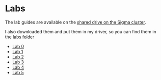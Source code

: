 # Labs

The lab guides are available on the [shared drive on the Sigma cluster](https://groups.tecnico.ulisboa.pt/aid-meic/).

I also downloaded them and put them in my driver, so you can find them in the [labs folder](https://drive.google.com/drive/folders/1Ar7Kzlh9Bz7z-koJaZtPoLpXvH7KJSgX?usp=drive_link)

- [Lab 0](https://drive.google.com/file/d/1ecU2uzwTZxPp_3EUSmxEU94x8uO2b1Qm/view?usp=drive_link)
- [Lab 1](https://drive.google.com/file/d/1XG4qxLIDubHVK2_cGY1o1j6iqUDrbEW7/view?usp=drive_link)
- [Lab 2](https://drive.google.com/file/d/1W7pUEDVnAFg6r7hx4vKMhwVON6IQJB_r/view?usp=drive_link)
- [Lab 3](https://drive.google.com/file/d/1hbmsH2gQqeLTWOJWGlsZ9GRP_3QBSYdl/view?usp=drive_link)
- [Lab 4](https://drive.google.com/file/d/1mztv44QMLWgT58H3lkBRKyqysMTMrYKc/view?usp=drive_link)
- [Lab 5](https://drive.google.com/file/d/1_IvTsgUEq0eu5Iq_AVHzX2Ugbsa1OuMQ/view?usp=drive_link)